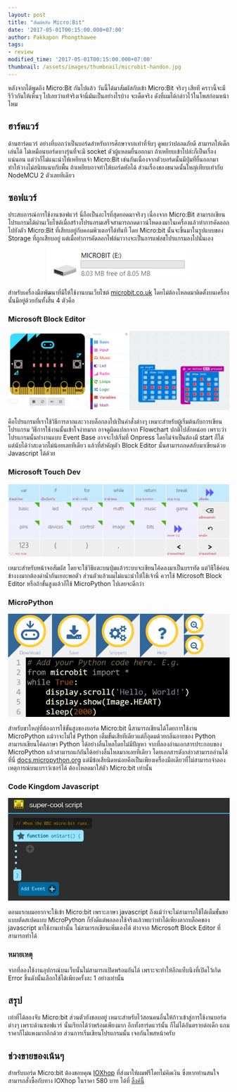 ```yaml
---
layout: post
title: "สัมผัสกับ Micro:Bit"
date: '2017-05-01T00:15:00.000+07:00'
author: Pakkapon Phongthawee
tags:
- review
modified_time: '2017-05-01T00:15:00.000+07:00'
thumbnail: /assets/images/thumbnail/microbit-handon.jpg
---
```

หลังจากได้พูดถึง Micro:Bit กันไปแล้ว วันนี้ได้มาสัมผัสกับเข้า Micro:Bit จริงๆ เสียที คราวนี้จะมีรีวิวกันให้เห็นๆ ไปเลยว่าแท้จริงเจ้านี่มันเป็นอย่างไรบ้าง จะเด็ดจริง ดังที่ผมได้กล่าวไว้ในโพสก่อนหน้าไหม

## ฮาร์ดแวร์

ด้านฮาร์ดแวร์ อย่างที่บอกว่าเป็นบอร์ดสำหรับการศึกษาจากเท่าที่จับๆ ดูพบว่าปลอดภัยดี สามารถให้เด็กเล่นได้ ไม่เหมือนบอร์ดบางรุ่นที่จะมี socket ตัวผู้แหลมยื่นออกมา ถ้าเหยียบเข้าไปล่ะก็เป็นเรื่องแน่นอน แต่ว่าก็ไม่แนะนำให้เหยียบเจ้า Micro:Bit เช่นกันเนื่องจากตัวบอร์ดนั้นมีปุ่มที่ยื่นออกมา ทำให้วางไม่สนิทแนบกับพื้น ถ้าเหยียบอาจทำให้บอร์ดหักได้ ส่วนเรื่องของขนาดนั้นใหญ่เทียบเท่ากับ NodeMCU 2 ตัวเลยทีเดียว

## ซอฟแวร์

ประสบการณ์การใช้งานซอฟแวร์ นี่ถือเป็นอะไรที่สุดยอดมาจริงๆ เนื่องจาก Micro:Bit สามารถเขียนโปรแกรมได้ผ่านเว็บไซต์เมื่อสร้างโปรแกรมเสร็จสามารถกดดาวน์โหดลงมาในเครื่องแล้วทำการคัดลอกไปยังตัว Micro:Bit ที่เสียบอยู่กับคอมพิวเตอร์ได้ทันที โดย Micro:bit นั้นจะขึ้นมาในรูปแบบของ Storage ที่ถูกเสียบอยู่ แต่เมื่อทำการคัดลอกไฟล์มาวางจะเป็นการแฟลชโปรแกรมลงไปนั่นเอง

<center>
  <img src="/assets/images/post/microbit-handon/mass-storage.png" />
</center>

สำหรับเครื่องมือพัฒนาที่มีให้ใช้งานบนเว็บไซต์ [microbit.co.uk](https://www.microbit.co.uk) โดยไม่ต้องโหลดมาติดตั้งบนเครื่องนั้นมีอยู่ด้วยกันทั้งสิ้น 4 ตัวคือ

### Microsoft Block Editor

<center>
  <img src="/assets/images/post/microbit-handon/blockeditor.png" />
</center>

คือโปรแกรมที่เราใช้วิธีการลากและวางบล็อกลงไปเป็นคำสั่งต่างๆ เหมาะสำหรับผู้เริ่มต้นกับการเขียนโปรแกรม วิธีการใช้งานนั้นเข้าใจง่ายมาก อาจดูผิดแปลกจาก Flowchart ปกติไปสักหน่อย เพราะว่าโปรแกรมนั้นทำงานแบบ Event Base อาจจะไปเริ่มที่ Onpress โดยไม่จำเป็นต้องมี start ก็ได้ แต่นับได้ว่าสะดวกไม่น้อยเลยทีเดียว แล้วที่สำคัญตัว Block Editor นั้นสามารถกดสลับมาเขียนด้วย Javascript ได้ด้วย

### Microsoft Touch Dev

<center>
  <img src="/assets/images/post/microbit-handon/touchdev.png" />
</center>


เหมาะสำหรับหน้าจอสัมผัส โดยจะใช้วิธีแตะบนปุ่มแล้วระบบจะเขียนโค้ดลงมาเป็นบรรทัด แต่วิธีใช้ค่อนข้างงงมากต้องดำน้ำกันเยอะพอตัว ส่วนตัวแล้วผมไม่แนะนำให้ใช้เจ้านี่ ควรใช้ Microsoft Block Editor หรือถ้าขั้นสูงแล้วก็ใช้ MicroPython ไปเลยจะดีกว่า


### MicroPython

<center>
  <img src="/assets/images/post/microbit-handon/micropython.png" />
</center>

สำหรับขาใหญ่ที่ต้องการใช้ขั้นสูงของบอร์ด Micro:bit นี้สามารถเขียนได้โดยการใช้งาน MicroPython แม้วาจะไม่ใช่ Python เต็มขั้นเสียทีเดียวแต่ก็อุดมด้วยกลิ่นอายของ Python สามารถเขียนโค้ดภาษา Python ได้อย่างลื่นไหลโดยไม่มีปัญหา จากที่ลองอ่านเอกสารประกอบของ MicroPython แล้วสามารถแก้กันได้อย่างลื่นไหลมากเลยทีเดียว โดยเอกสารดังกล่าวสามารถอ่านได้ ที่นี่ [docs.micropython.org](http://docs.micropython.org/en/latest/pyboard/) แต่มีข้อเสียนิดหน่อยคือเป็นเพียงเครื่องมือเดียวที่ไม่สามารถจำลองเหตุการณ์บนเบราว์เซอร์ได้ ต้องโหลดมาใส่ตัว Micro:bit เท่านั้น

### Code Kingdom Javascript

<center>
  <img src="/assets/images/post/microbit-handon/codekingdomjavascript.png" />
</center>

ตอนแรกผมอยากจะใช้เข้า Micro:bit เพราะภาษา javascript ถึงแม้ว่าจะไม่สามารถใช้ได้เต็มขั้นขอแบบตัดสเปคแบบ MicroPython ก็ยังดีแต่พอลองใช้จริงแล้วพบว่าทำได้เพียงลากบล็อคของ javascript มาใช้งานเท่านั้น ไม่สามารถเขียนเพิ่มเองได้ ต่างจาก Microsoft Block Editor ที่สามารถทำได้

### หมายเหตุ

จากที่ลองใช้งานอุปกรณ์บนเว็บนั้นไม่สามารถเปิดพร้อมกันได้ เพราะจะทำให้อีกแท็บนึงที่เปิดไว้เกิด Error ขึ้นดังนั้นเลือกใช้ได้เพียงครั้งละ 1 อย่างเท่านั้น

## สรุป

เท่าที่ได้ลองจับ Micro:bit ส่วนตัวยังชอบอยู่ เหมาะสำหรับไว้สอนคนอื่นให้ก้าวเข้าสู่การใช้งานบอร์ดต่างๆ เพราะด้านซอฟแวร์ นั้นเรียกได้ว่าพร้อมเพียงมาก อีกทั้งฮาร์ดแวร์นั้น ก็ไม่ได้อันตรายต่อเด็ก แถมราคาก็ไม่แพงมากอีกด้วย ส่วนการเริ่มเขียนโปรแกรมนั้น เจอกันโพสหน้าครับ

## ช่วงขายของเน้นๆ

สำหรับบอร์ด Micro:bit ต้องขอบคุณ [IOXhop](http://www.ioxhop.com) ที่ส่งมาให้ผมฟรีโดยไม่คิดเงิน ซึ่งหากท่านสนใจสามารถสั่งซื้อกับทาง IOXhop ในราคา 580 บาท ได้ที่ [ลิ้งค์นี้](http://www.ioxhop.com/product/523/microbit-arm-base-embedded-for-education)
